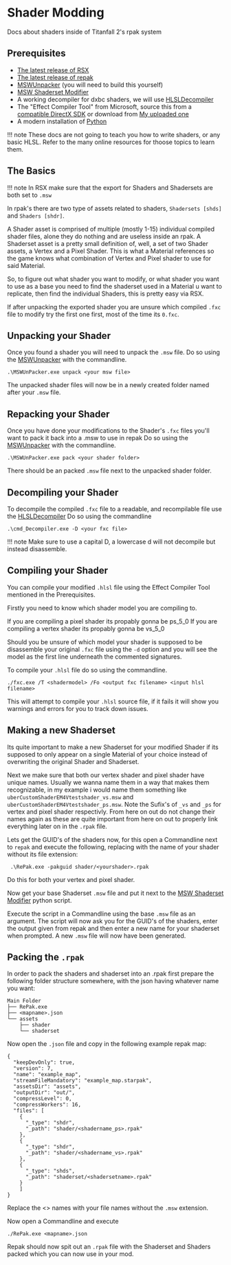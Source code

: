 # Shader Modding

Docs about shaders inside of Titanfall 2's rpak system

## Prerequisites

- [The latest release of RSX](https://github.com/r-ex/rsx/releases)
- [The latest release of repak](https://github.com/r-ex/RePak/releases)
- [MSWUnpacker](https://github.com/RoyalBlue1/MSWUnPacker) (you will need to build this yourself)
- [MSW Shaderset Modifier](https://github.com/EM4Volts/MSW_shds_modifier)
- A working decompiler for dxbc shaders, we will use [HLSLDecompiler](https://github.com/zxxyye/HLSLDecompiler)
- The "Effect Compiler Tool" from Microsoft, source this from a [compatible DirectX SDK](https://www.microsoft.com/en-us/download/details.aspx?id=6812) or download from [My uploaded one](https://mega.nz/file/jYsUkKbD#Vur3NnpoP25xrZ-UMAgH8Edo7i1o5nGbqFA7XWyIthk)
- A modern installation of [Python](https://www.python.org/downloads/)



!!! note
    These docs are not going to teach you how to write shaders, or any basic HLSL.
    Refer to the many online resources for thoose topics to learn them.



## The Basics

!!! note
    In RSX make sure that the export for Shaders and Shadersets are both set to `.msw`

In rpak's there are two type of assets related to shaders, `Shadersets [shds]` and `Shaders [shdr]`.

A Shader asset is comprised of multiple (mostly 1-15) individual compiled shader files, alone they do nothing and are useless inside an rpak.
A Shaderset asset is a pretty small definition of, well, a set of two Shader assets, a Vertex and a Pixel Shader. This is what a Material references so the game knows what combination of Vertex and Pixel shader to use for said Material.

So, to figure out what shader you want to modify, or what shader you want to use as a base you need to find the shaderset used in a Material u want to replicate, then find the individual Shaders, this is pretty easy via RSX.

If after unpacking the exported shader you are unsure which compiled `.fxc` file to modify try the first one first, most of the time its `0.fxc`.



## Unpacking your Shader

Once you found a shader you will need to unpack the `.msw` file.
Do so using the [MSWUnpacker](https://github.com/RoyalBlue1/MSWUnPacker) with the commandline.

``` .\MSWUnPacker.exe unpack <your msw file> ```

The unpacked shader files will now be in a newly created folder named after your ```.msw``` file.

## Repacking your Shader

Once you have done your modifications to the Shader's `.fxc` files you'll want to pack it back into a .msw to use in repak
Do so using the [MSWUnpacker](https://github.com/RoyalBlue1/MSWUnPacker) with the commandline.

``` .\MSWUnPacker.exe pack <your shader folder> ```

There should be an packed `.msw` file next to the unpacked shader folder.

## Decompiling your Shader

To decompile the compiled `.fxc` file to a readable, and recompilable file use the [HLSLDecompiler](https://github.com/zxxyye/HLSLDecompiler)
Do so using the commandline

``` .\cmd_Decompiler.exe -D <your fxc file> ``` 

!!! note
    Make sure to use a capital D, a lowercase d will not decompile but instead disassemble.

## Compiling your Shader

You can compile your modified `.hlsl` file using the Effect Compiler Tool mentioned in the Prerequisites.

Firstly you need to know which shader model you are compiling to.

If you are compiling a pixel shader its propably gonna be ps_5_0
If you are compiling a vertex shader its propably gonna be vs_5_0

Should you be unsure of which model your shader is supposed to be disassemble your original `.fxc` file using the `-d` option and you will see the model as the first line underneath the commented signatures.

To compile your `.hlsl` file do so using the commandline.

``` ./fxc.exe /T <shadermodel> /Fo <output fxc filename> <input hlsl filename> ```

This will attempt to compile your `.hlsl` source file, if it fails it will show you warnings and errors for you to track down issues.


## Making a new Shaderset
Its quite important to make a new Shaderset for your modified Shader if its supposed to only appear on a single Material of your choice instead of overwriting the original Shader and Shaderset.

Next we make sure that both our vertex shader and pixel shader have unique names.
Usually we wanna name them in a way that makes them recognizable, in my example i would name them something like `uberCustomShaderEM4Vtestshader_vs.msw` and `uberCustomShaderEM4Vtestshader_ps.msw`.
Note the Sufix's of `_vs` and `_ps` for vertex and pixel shader respectivly.
From here on out do not change their names again as these are quite important from here on out to properly link everything later on in the `.rpak` file.

Lets get the GUID's of the shaders now, for this open a Commandline next to `repak` and execute the following, replacing <yourshader> with the name of your shader without its file extension:

``` .\RePak.exe -pakguid shader/<yourshader>.rpak```

Do this for both your vertex and pixel shader.

Now get your base Shaderset `.msw` file and put it next to the [MSW Shaderset Modifier](https://github.com/EM4Volts/MSW_shds_modifier) python script.

Execute the script in a Commandline using the base `.msw` file as an argument.
The script will now ask you for the GUID's of the shaders, enter the output given from repak and then enter a new name for your shaderset when prompted.
A new `.msw` file will now have been generated.


## Packing the `.rpak`

In order to pack the shaders and shaderset into an .rpak first prepare the following folder structure somewhere, with the json having whatever name you want:

```
Main Folder
├── RePak.exe
├── <mapname>.json
└── assets
    ├── shader
    └── shaderset
```

Now open the `.json` file and copy in the following example repak map:

```
{
  "keepDevOnly": true,
  "version": 7,
  "name": "example_map",
  "streamFileMandatory": "example_map.starpak",
  "assetsDir": "assets",
  "outputDir": "out/",
  "compressLevel": 0,
  "compressWorkers": 16,
  "files": [
    {
      "_type": "shdr",
      "_path": "shader/<shadername_ps>.rpak"
    },
    {
      "_type": "shdr",
      "_path": "shader/<shadername_vs>.rpak"
    },
    {
      "_type": "shds",
      "_path": "shaderset/<shadersetname>.rpak"
    }
    ]
} 
```

Replace the <> names with your file names without the `.msw` extension.

Now open a Commandline and execute

``` ./RePak.exe <mapname>.json ```

Repak should now spit out an `.rpak` file with the Shaderset and Shaders packed which you can now use in your mod.
